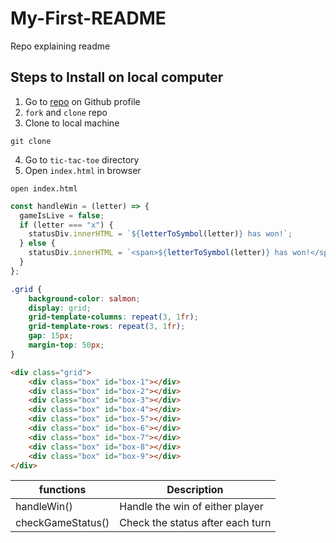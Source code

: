 # My-First-README

Repo explaining readme

## Steps to Install on local computer
1. Go to [repo](https://github.com/SEI-ATL/tic-tac-toe) on Github profile
2. `fork` and `clone` repo
3. Clone to local machine
```text
git clone
```
4. Go to `tic-tac-toe` directory
5. Open `index.html` in browser
```text
open index.html
```

```javascript
const handleWin = (letter) => {
  gameIsLive = false;
  if (letter === "x") {
    statusDiv.innerHTML = `${letterToSymbol(letter)} has won!`;
  } else {
    statusDiv.innerHTML = `<span>${letterToSymbol(letter)} has won!</span>`;
  }
};
```


```css
.grid {
    background-color: salmon;
    display: grid;
    grid-template-columns: repeat(3, 1fr);
    grid-template-rows: repeat(3, 1fr);
    gap: 15px;
    margin-top: 50px;
}
```


```html
<div class="grid">
    <div class="box" id="box-1"></div>
    <div class="box" id="box-2"></div>
    <div class="box" id="box-3"></div>
    <div class="box" id="box-4"></div>
    <div class="box" id="box-5"></div>
    <div class="box" id="box-6"></div>
    <div class="box" id="box-7"></div>
    <div class="box" id="box-8"></div>
    <div class="box" id="box-9"></div>
</div>
```


| functions | Description |
| ----------- | ----------- |
| handleWin() | Handle the win of either player |
| checkGameStatus() | Check the status after each turn |
